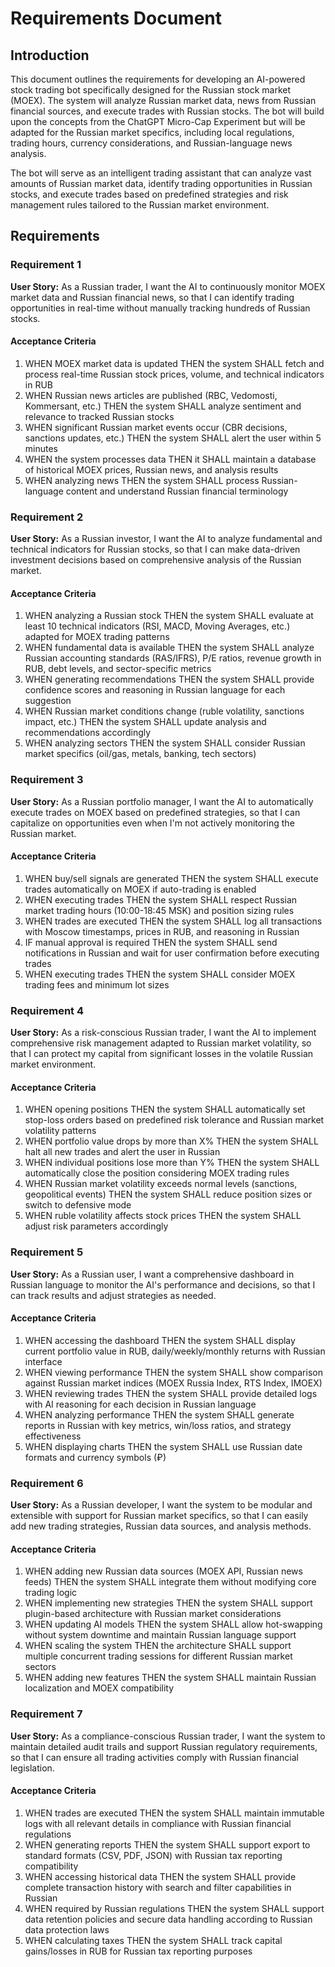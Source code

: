 # Requirements Document

## Introduction

This document outlines the requirements for developing an AI-powered stock trading bot specifically designed for the Russian stock market (MOEX). The system will analyze Russian market data, news from Russian financial sources, and execute trades with Russian stocks. The bot will build upon the concepts from the ChatGPT Micro-Cap Experiment but will be adapted for the Russian market specifics, including local regulations, trading hours, currency considerations, and Russian-language news analysis.

The bot will serve as an intelligent trading assistant that can analyze vast amounts of Russian market data, identify trading opportunities in Russian stocks, and execute trades based on predefined strategies and risk management rules tailored to the Russian market environment.

## Requirements

### Requirement 1

**User Story:** As a Russian trader, I want the AI to continuously monitor MOEX market data and Russian financial news, so that I can identify trading opportunities in real-time without manually tracking hundreds of Russian stocks.

#### Acceptance Criteria

1. WHEN MOEX market data is updated THEN the system SHALL fetch and process real-time Russian stock prices, volume, and technical indicators in RUB
2. WHEN Russian news articles are published (RBC, Vedomosti, Kommersant, etc.) THEN the system SHALL analyze sentiment and relevance to tracked Russian stocks
3. WHEN significant Russian market events occur (CBR decisions, sanctions updates, etc.) THEN the system SHALL alert the user within 5 minutes
4. WHEN the system processes data THEN it SHALL maintain a database of historical MOEX prices, Russian news, and analysis results
5. WHEN analyzing news THEN the system SHALL process Russian-language content and understand Russian financial terminology

### Requirement 2

**User Story:** As a Russian investor, I want the AI to analyze fundamental and technical indicators for Russian stocks, so that I can make data-driven investment decisions based on comprehensive analysis of the Russian market.

#### Acceptance Criteria

1. WHEN analyzing a Russian stock THEN the system SHALL evaluate at least 10 technical indicators (RSI, MACD, Moving Averages, etc.) adapted for MOEX trading patterns
2. WHEN fundamental data is available THEN the system SHALL analyze Russian accounting standards (RAS/IFRS), P/E ratios, revenue growth in RUB, debt levels, and sector-specific metrics
3. WHEN generating recommendations THEN the system SHALL provide confidence scores and reasoning in Russian language for each suggestion
4. WHEN Russian market conditions change (ruble volatility, sanctions impact, etc.) THEN the system SHALL update analysis and recommendations accordingly
5. WHEN analyzing sectors THEN the system SHALL consider Russian market specifics (oil/gas, metals, banking, tech sectors)

### Requirement 3

**User Story:** As a Russian portfolio manager, I want the AI to automatically execute trades on MOEX based on predefined strategies, so that I can capitalize on opportunities even when I'm not actively monitoring the Russian market.

#### Acceptance Criteria

1. WHEN buy/sell signals are generated THEN the system SHALL execute trades automatically on MOEX if auto-trading is enabled
2. WHEN executing trades THEN the system SHALL respect Russian market trading hours (10:00-18:45 MSK) and position sizing rules
3. WHEN trades are executed THEN the system SHALL log all transactions with Moscow timestamps, prices in RUB, and reasoning in Russian
4. IF manual approval is required THEN the system SHALL send notifications in Russian and wait for user confirmation before executing trades
5. WHEN executing trades THEN the system SHALL consider MOEX trading fees and minimum lot sizes

### Requirement 4

**User Story:** As a risk-conscious Russian trader, I want the AI to implement comprehensive risk management adapted to Russian market volatility, so that I can protect my capital from significant losses in the volatile Russian market environment.

#### Acceptance Criteria

1. WHEN opening positions THEN the system SHALL automatically set stop-loss orders based on predefined risk tolerance and Russian market volatility patterns
2. WHEN portfolio value drops by more than X% THEN the system SHALL halt all new trades and alert the user in Russian
3. WHEN individual positions lose more than Y% THEN the system SHALL automatically close the position considering MOEX trading rules
4. WHEN Russian market volatility exceeds normal levels (sanctions, geopolitical events) THEN the system SHALL reduce position sizes or switch to defensive mode
5. WHEN ruble volatility affects stock prices THEN the system SHALL adjust risk parameters accordingly

### Requirement 5

**User Story:** As a Russian user, I want a comprehensive dashboard in Russian language to monitor the AI's performance and decisions, so that I can track results and adjust strategies as needed.

#### Acceptance Criteria

1. WHEN accessing the dashboard THEN the system SHALL display current portfolio value in RUB, daily/weekly/monthly returns with Russian interface
2. WHEN viewing performance THEN the system SHALL show comparison against Russian market indices (MOEX Russia Index, RTS Index, IMOEX)
3. WHEN reviewing trades THEN the system SHALL provide detailed logs with AI reasoning for each decision in Russian language
4. WHEN analyzing performance THEN the system SHALL generate reports in Russian with key metrics, win/loss ratios, and strategy effectiveness
5. WHEN displaying charts THEN the system SHALL use Russian date formats and currency symbols (₽)

### Requirement 6

**User Story:** As a Russian developer, I want the system to be modular and extensible with support for Russian market specifics, so that I can easily add new trading strategies, Russian data sources, and analysis methods.

#### Acceptance Criteria

1. WHEN adding new Russian data sources (MOEX API, Russian news feeds) THEN the system SHALL integrate them without modifying core trading logic
2. WHEN implementing new strategies THEN the system SHALL support plugin-based architecture with Russian market considerations
3. WHEN updating AI models THEN the system SHALL allow hot-swapping without system downtime and maintain Russian language support
4. WHEN scaling the system THEN the architecture SHALL support multiple concurrent trading sessions for different Russian market sectors
5. WHEN adding new features THEN the system SHALL maintain Russian localization and MOEX compatibility

### Requirement 7

**User Story:** As a compliance-conscious Russian trader, I want the system to maintain detailed audit trails and support Russian regulatory requirements, so that I can ensure all trading activities comply with Russian financial legislation.

#### Acceptance Criteria

1. WHEN trades are executed THEN the system SHALL maintain immutable logs with all relevant details in compliance with Russian financial regulations
2. WHEN generating reports THEN the system SHALL support export to standard formats (CSV, PDF, JSON) with Russian tax reporting compatibility
3. WHEN accessing historical data THEN the system SHALL provide complete transaction history with search and filter capabilities in Russian
4. WHEN required by Russian regulations THEN the system SHALL support data retention policies and secure data handling according to Russian data protection laws
5. WHEN calculating taxes THEN the system SHALL track capital gains/losses in RUB for Russian tax reporting purposes